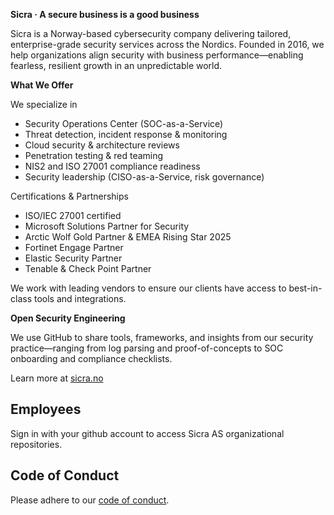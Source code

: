 **Sicra · A secure business is a good business**
 
Sicra is a Norway-based cybersecurity company delivering tailored, enterprise-grade security services across the Nordics.
Founded in 2016, we help organizations align security with business performance—enabling fearless, resilient growth in an unpredictable world.
 
**What We Offer**
 
We specialize in

- Security Operations Center (SOC-as-a-Service)
- Threat detection, incident response & monitoring
- Cloud security & architecture reviews
- Penetration testing & red teaming
- NIS2 and ISO 27001 compliance readiness
- Security leadership (CISO-as-a-Service, risk governance)
 
Certifications & Partnerships
 
- ISO/IEC 27001 certified
- Microsoft Solutions Partner for Security
- Arctic Wolf Gold Partner & EMEA Rising Star 2025
- Fortinet Engage Partner
- Elastic Security Partner
- Tenable & Check Point Partner
 
We work with leading vendors to ensure our clients have access to best-in-class tools and integrations.
 
**Open Security Engineering**
 
We use GitHub to share tools, frameworks, and insights from our security practice—ranging from log parsing and proof-of-concepts to SOC onboarding and compliance checklists.
 
Learn more at [sicra.no](https://sicra.no)

## Employees
Sign in with your github account to access Sicra AS organizational repositories.

## Code of Conduct
Please adhere to our [code of conduct](https://github.com/SICRAAS/.github/blob/main/profile/CODE-OF-CONDUCT.md).